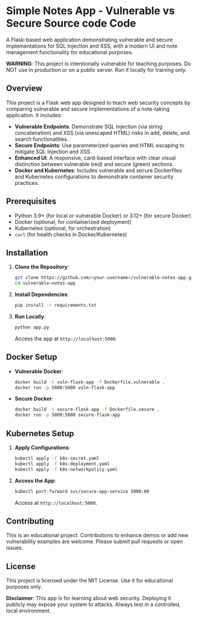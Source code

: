 # Simple Notes App - Vulnerable vs Secure Source code Code

A Flask-based web application demonstrating vulnerable and secure implementations for SQL Injection and XSS, with a modern UI and note management functionality for educational purposes.

**WARNING**: This project is intentionally vulnerable for teaching purposes. Do NOT use in production or on a public server. Run it locally for training only.

## Overview

This project is a Flask web app designed to teach web security concepts by comparing vulnerable and secure implementations of a note-taking application. It includes:

- **Vulnerable Endpoints**: Demonstrate SQL Injection (via string concatenation) and XSS (via unescaped HTML) risks in add, delete, and search functionalities.
- **Secure Endpoints**: Use parameterized queries and HTML escaping to mitigate SQL Injection and XSS.
- **Enhanced UI**: A responsive, card-based interface with clear visual distinction between vulnerable (red) and secure (green) sections.
- **Docker and Kubernetes**: Includes vulnerable and secure Dockerfiles and Kubernetes configurations to demonstrate container security practices.

## Prerequisites

- Python 3.9+ (for local or vulnerable Docker) or 3.12+ (for secure Docker)
- Docker (optional, for containerized deployment)
- Kubernetes (optional, for orchestration)
- `curl` (for health checks in Docker/Kubernetes)

## Installation

1. **Clone the Repository**:
   ```bash
   git clone https://github.com/<your-username>/vulnerable-notes-app.git
   cd vulnerable-notes-app
   ```

2. **Install Dependencies**:
   ```bash
   pip install -r requirements.txt
   ```

3. **Run Locally**:
   ```bash
   python app.py
   ```
   Access the app at `http://localhost:5000`.

## Docker Setup

- **Vulnerable Docker**:
  ```bash
  docker build -t vuln-flask-app -f Dockerfile.vulnerable .
  docker run -p 5000:5000 vuln-flask-app
  ```

- **Secure Docker**:
  ```bash
  docker build -t secure-flask-app -f Dockerfile.secure .
  docker run -p 5000:5000 secure-flask-app
  ```

## Kubernetes Setup

1. **Apply Configurations**:
   ```bash
   kubectl apply -f k8s-secret.yaml
   kubectl apply -f k8s-deployment.yaml
   kubectl apply -f k8s-networkpolicy.yaml
   ```

2. **Access the App**:
   ```bash
   kubectl port-forward svc/secure-app-service 5000:80
   ```
   Access at `http://localhost:5000`.

## Contributing

This is an educational project. Contributions to enhance demos or add new vulnerability examples are welcome. Please submit pull requests or open issues.

## License

This project is licensed under the MIT License. Use it for educational purposes only.

**Disclaimer**: This app is for learning about web security. Deploying it publicly may expose your system to attacks. Always test in a controlled, local environment.
